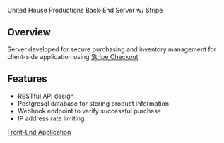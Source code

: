 United House Productions Back-End Server w/ Stripe 

Overview
---
Server developed for secure purchasing and inventory management for client-side application using [Stripe Checkout](https://stripe.com/payments/checkout)

Features
--- 
- RESTful API design
- Postgresql database for storing product information
- Webhook endpoint to verify successful purchase
- IP address rate limiting

[Front-End Application](https://github.com/akleventis/united_house_productions)
